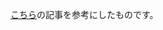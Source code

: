 [こちら](https://avocadev.hashnode.dev/create-skeleton-loading-animation-with-css-and-reactjs?source=newsletter)の記事を参考にしたものです。